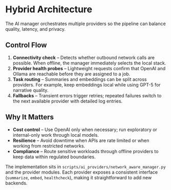 # Hybrid Architecture

The AI manager orchestrates multiple providers so the pipeline can balance quality, latency, and privacy.

## Control Flow

1. **Connectivity check** – Detects whether outbound network calls are possible. When offline, the manager immediately selects the local stack.
2. **Provider health probes** – Lightweight requests confirm that OpenAI and Ollama are reachable before they are assigned to a job.
3. **Task routing** – Summaries and embeddings can be split across providers. For example, keep embeddings local while using GPT-5 for narrative quality.
4. **Fallbacks** – Transient errors trigger retries; repeated failures switch to the next available provider with detailed log entries.

## Why It Matters

- **Cost control** – Use OpenAI only when necessary; run exploratory or internal-only work through local models.
- **Resilience** – Avoid downtime when APIs are rate limited or when working from restricted networks.
- **Compliance** – Route sensitive workloads through offline providers to keep data within regulated boundaries.

The implementation sits in `scripts/ai_providers/network_aware_manager.py` and the provider modules. Each provider exposes a consistent interface (`summarize`, `embed`, `healthcheck`), making it straightforward to add new backends.

